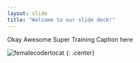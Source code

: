 ```yaml
---
layout: slide
title: "Welcome to our slide deck!"
---
```


Okay Awesome Super Training Caption here

![femalecodertocat](https://octodex.github.com/images/femalecodertocat.png)
{: .center}
